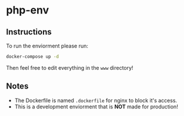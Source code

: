 # php-env

## Instructions

To run the enviorment please run:

```bash
docker-compose up -d
```

Then feel free to edit everything in the `www` directory!

## Notes

- The Dockerfile is named `.dockerfile` for nginx to block it's access.
- This is a development enviorment that is **NOT** made for production!
